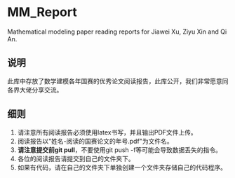 # MM_Report
Mathematical modeling paper reading reports for Jiawei Xu, Ziyu Xin and Qi An.
## 说明
此库中存放了数学建模各年国赛的优秀论文阅读报告，此库公开，我们非常愿意同各界大佬分享交流。
## 细则
1. 请注意所有阅读报告必须使用latex书写，并且输出PDF文件上传。
2. 阅读报告以"姓名-阅读的国赛论文的年号.pdf"为文件名。
3. **请注意提交前git pull**，不要使用git push -f等可能会导致数据丢失的指令。
4. 各位的阅读报告请提交到自己的文件夹下。
5. 如果有代码，请在自己的文件夹下单独创建一个文件夹存储自己的代码程序。